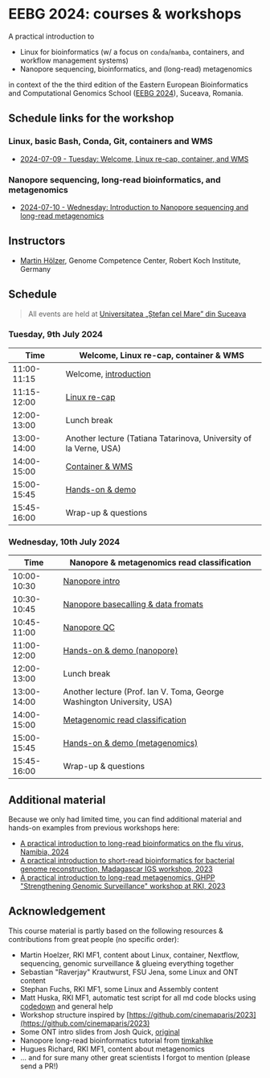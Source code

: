 # EEBG 2024: courses & workshops

A practical introduction to 

* Linux for bioinformatics (w/ a focus on `conda`/`mamba`, containers, and workflow management systems)
* Nanopore sequencing, bioinformatics, and (long-read) metagenomics

in context of the the third edition of the Eastern European Bioinformatics and Computational Genomics School ([EEBG 2024](https://www.eebgschool.org/)), Suceava, Romania. 

## Schedule links for the workshop

### Linux, basic Bash, Conda, Git, containers and WMS 
* [2024-07-09 - Tuesday: Welcome, Linux re-cap, container, and WMS](#0)  

### Nanopore sequencing, long-read bioinformatics, and metagenomics 
* [2024-07-10 - Wednesday: Introduction to Nanopore sequencing and long-read metagenomics](#1)  

## Instructors

* [Martin Hölzer](https://github.com/hoelzer), Genome Competence Center, Robert Koch Institute, Germany

## Schedule

> All events are held at [Universitatea „Ștefan cel Mare” din Suceava](https://usv.ro/)

### <a name="0"></a> Tuesday, 9th July 2024
| Time        | Welcome, Linux re-cap, container & WMS |
| --          | --               |
| 11:00-11:15 | Welcome, [introduction](day-welcome-linux-container-wms/general.md) |
| 11:15-12:00 | [Linux re-cap](day-welcome-linux-container-wms/linux.md) |
| 12:00-13:00 | Lunch break |
| 13:00-14:00 | Another lecture (Tatiana Tatarinova, University of la Verne, USA) |
| 14:00-15:00 | [Container & WMS](day-welcome-linux-container-wms/container-wms.md) |
| 15:00-15:45 | [Hands-on & demo](day-welcome-linux-container-wms/hands-on.md) |
| 15:45-16:00 | Wrap-up & questions |

### <a name="1"></a> Wednesday, 10th July 2024
| Time        | Nanopore & metagenomics read classification |
| --          | --               |
| 10:00-10:30 | [Nanopore intro](day-nanopore/README.md) |
| 10:30-10:45 | [Nanopore basecalling & data fromats](day-nanopore/README.md) |
| 10:45-11:00 | [Nanopore QC](day-nanopore/README.md) |
| 11:00-12:00 | [Hands-on & demo (nanopore)](day-nanopore/hands-on-metagenomics.md) |
| 12:00-13:00 | Lunch break |
| 13:00-14:00 | Another lecture (Prof. Ian V. Toma, George Washington University, USA) |
| 14:00-15:00 | [Metagenomic read classification](day-metagenomic-classification/README.md) |
| 15:00-15:45 | [Hands-on & demo (metagenomics)](day-metagenomic-classification/hands-on.md) |
| 15:45-16:00 | Wrap-up & questions |

## Additional material

Because we only had limited time, you can find additional material and hands-on examples from previous workshops here:

* [A practical introduction to long-read bioinformatics on the flu virus, Namibia, 2024](https://github.com/rki-mf1/2024-Workshop-Namibia)
* [A practical introduction to short-read bioinformatics for bacterial genome reconstruction, Madagascar IGS workshop, 2023](https://github.com/rki-mf1/2023-Workshop-Madagascar-IGS)
* [A practical introduction to long-read metagenomics, GHPP "Strengthening Genomic Surveillance" workshop at RKI, 2023](https://github.com/rki-mf1/2023-GHPP-SGS-Nanopore-Metagenomics)

## Acknowledgement

This course material is partly based on the following resources & contributions from great people (no specific order):

* Martin Hoelzer, RKI MF1, content about Linux, container, Nextflow, sequencing, genomic surveillance & glueing everything together
* Sebastian "Raverjay" Krautwurst, FSU Jena, some Linux and ONT content
* Stephan Fuchs, RKI MF1, some Linux and Assembly content
* Matt Huska, RKI MF1, automatic test script for all md code blocks using [codedown](https://github.com/earldouglas/codedown) and general help
* Workshop structure inspired by [https://github.com/cinemaparis/2023](https://github.com/cinemaparis/2023)
* Some ONT intro slides from Josh Quick, [original](https://github.com/cinemaparis/2023/blob/main/day1-Tuesday/slides-Quick.pdf)
* Nanopore long-read bioinformatics tutorial from [timkahlke](https://timkahlke.github.io/LongRead_tutorials)
* Hugues Richard, RKI MF1, content about metagenomics
* ... and for sure many other great scientists I forgot to mention (please send a PR!)